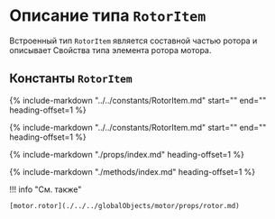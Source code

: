 # Описание типа `RotorItem`
Встроенный тип `RotorItem` является составной частью ротора и описывает Свойства типа элемента ротора мотора.

## Константы `RotorItem`
{%
    include-markdown "../../constants/RotorItem.md"
    start="<!--startID-->"
    end="<!--endID-->"
    heading-offset=1
%}

{%
    include-markdown "../../constants/RotorItem.md"
    start="<!--startLayer-->"
    end="<!--endLayer-->"
    heading-offset=1
%}

{%
    include-markdown "./props/index.md"
    heading-offset=1
%}

{%
    include-markdown "./methods/index.md"
    heading-offset=1
%}

!!! info "См. также"

    [motor.rotor](./../../globalObjects/motor/props/rotor.md)
